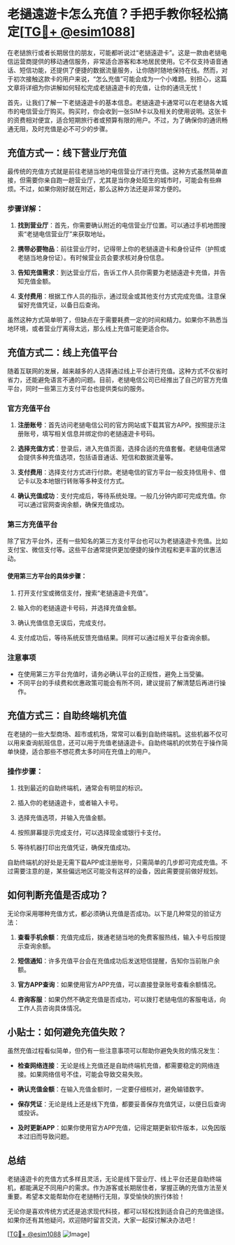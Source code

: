 # 老撾遠遊卡怎么充值？手把手教你轻松搞定[[TG💪+ @esim1088](https://t.me/s/esim1088)]

在老撾旅行或者长期居住的朋友，可能都听说过“老撾遠遊卡”。这是一款由老撾电信运营商提供的移动通信服务，非常适合游客和本地居民使用。它不仅支持语音通话、短信功能，还提供了便捷的数据流量服务，让你随时随地保持在线。然而，对于初次接触这款卡的用户来说，“怎么充值”可能会成为一个小难题。别担心，这篇文章将详细为你讲解如何轻松完成老撾遠遊卡的充值，让你的通讯无忧！

首先，让我们了解一下老撾遠遊卡的基本信息。老撾遠遊卡通常可以在老撾各大城市的电信营业厅购买。购买时，你会收到一张SIM卡以及相关的使用说明。这张卡的资费相对便宜，适合短期旅行者或预算有限的用户。不过，为了确保你的通讯畅通无阻，及时充值是必不可少的步骤。

## 充值方式一：线下营业厅充值

最传统的充值方式就是前往老撾当地的电信营业厅进行充值。这种方式虽然简单直接，但需要你亲自跑一趟营业厅，尤其是当你身处陌生的城市时，可能会有些麻烦。不过，如果你刚好就在附近，那么这种方法还是非常方便的。

### 步骤详解：
1. **找到营业厅**：首先，你需要确认附近的电信营业厅位置。可以通过手机地图搜索“老撾电信营业厅”来获取地址。
   
2. **携带必要物品**：前往营业厅时，记得带上你的老撾遠遊卡和身份证件（护照或老撾当地身份证）。有时候营业员会要求核对身份信息。

3. **告知充值需求**：到达营业厅后，告诉工作人员你需要为老撾遠遊卡充值，并告知充值金额。

4. **支付费用**：根据工作人员的指示，通过现金或其他支付方式完成充值。注意保留好充值凭证，以备日后查询。

虽然这种方式简单明了，但缺点在于需要耗费一定的时间和精力。如果你不熟悉当地环境，或者营业厅离得太远，那么线上充值可能更适合你。

## 充值方式二：线上充值平台

随着互联网的发展，越来越多的人选择通过线上平台进行充值。这种方式不仅省时省力，还能避免语言不通的问题。目前，老撾电信公司已经推出了自己的官方充值平台，同时一些第三方支付平台也提供类似的服务。

### 官方充值平台
1. **注册账号**：首先访问老撾电信公司的官方网站或下载其官方APP。按照提示注册账号，填写相关信息并绑定你的老撾遠遊卡号码。

2. **选择充值方式**：登录后，进入充值页面，选择合适的充值套餐。老撾电信通常会提供多种充值选项，包括语音通话、短信和数据流量等。

3. **支付费用**：选择支付方式进行付款。老撾电信的官方平台一般支持信用卡、借记卡以及本地银行转账等多种支付方式。

4. **确认充值成功**：支付完成后，等待系统处理。一般几分钟内即可完成充值。你可以通过官网查询余额，确保充值成功。

### 第三方充值平台
除了官方平台外，还有一些知名的第三方支付平台也可以为老撾遠遊卡充值。比如支付宝、微信支付等。这些平台通常提供更加便捷的操作流程和更丰富的优惠活动。

#### 使用第三方平台的具体步骤：
1. 打开支付宝或微信支付，搜索“老撾遠遊卡充值”。
   
2. 输入你的老撾遠遊卡号码，并选择充值金额。

3. 确认充值信息无误后，完成支付。

4. 支付成功后，等待系统反馈充值结果。同样可以通过相关平台查询余额。

### 注意事项
- 在使用第三方平台充值时，请务必确认平台的正规性，避免上当受骗。
- 不同平台的手续费和优惠政策可能会有所不同，建议提前了解清楚后再进行操作。

## 充值方式三：自助终端机充值

在老撾的一些大型商场、超市或机场，常常可以看到自助终端机。这些机器不仅可以用来查询航班信息，还可以用于充值老撾遠遊卡。自助终端机的优势在于操作简单快捷，适合那些不想花费太多时间在充值上的用户。

### 操作步骤：
1. 找到最近的自助终端机，通常会有明显的标识。

2. 插入你的老撾遠遊卡，或者输入卡号。

3. 选择充值选项，并输入充值金额。

4. 按照屏幕提示完成支付，可以选择现金或银行卡支付。

5. 等待机器打印出充值凭证，确保充值成功。

自助终端机的好处是无需下载APP或注册账号，只需简单的几步即可完成充值。不过需要注意的是，某些偏远地区可能没有这样的设备，因此需要提前做好规划。

## 如何判断充值是否成功？

无论你采用哪种充值方式，都必须确认充值是否成功。以下是几种常见的验证方法：

1. **查看手机余额**：充值完成后，拨通老撾当地的免费客服热线，输入卡号后按提示查询余额。

2. **短信通知**：许多充值平台会在充值成功后发送短信提醒，告知你当前账户余额。

3. **官方APP查询**：如果使用官方APP充值，可以直接登录账号查看余额情况。

4. **咨询客服**：如果仍然不确定充值是否成功，可以拨打老撾电信的客服电话，向工作人员咨询具体情况。

## 小贴士：如何避免充值失败？

虽然充值过程看似简单，但仍有一些注意事项可以帮助你避免失败的情况发生：

- **检查网络连接**：无论是线上充值还是自助终端机充值，都需要稳定的网络连接。如果网络信号不佳，可能会导致交易失败。

- **确认充值金额**：在输入充值金额时，一定要仔细核对，避免输错数字。

- **保存凭证**：无论是线上还是线下充值，都要妥善保存充值凭证，以便日后查询或投诉。

- **及时更新APP**：如果你使用官方APP充值，记得定期更新软件版本，以免因版本过旧而导致问题。

## 总结

老撾遠遊卡的充值方式多样且灵活，无论是线下营业厅、线上平台还是自助终端机，都能满足不同用户的需求。作为游客或长期居住者，掌握正确的充值方法至关重要。希望本文能帮助你在老撾畅行无阻，享受愉快的旅行体验！

无论你是喜欢传统方式还是追求现代科技，都可以轻松找到适合自己的充值途径。如果你还有其他疑问，欢迎随时留言交流，大家一起探讨解决办法吧！

[[TG💪+ @esim1088](https://t.me/s/esim1088) ![Image](https://i.postimg.cc/4NQfJmqS/Snipaste-2025-05-13-00-14-12.png)]